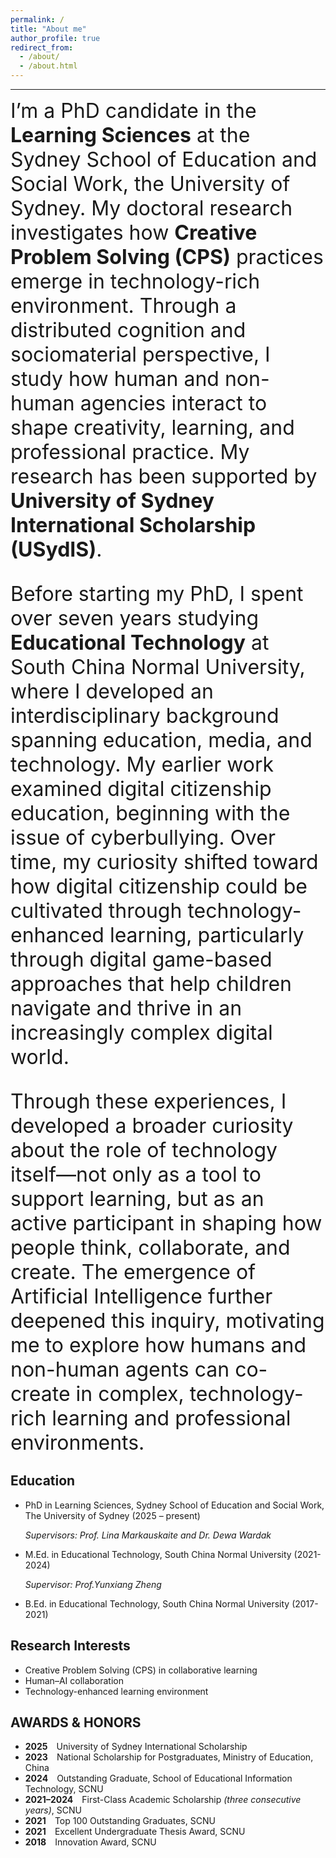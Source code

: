 ```yaml
---
permalink: /
title: "About me"
author_profile: true
redirect_from: 
  - /about/
  - /about.html
---
```

 
------
<font size=6> I’m a PhD candidate in the **Learning Sciences** at the Sydney School of Education and Social Work, the University of Sydney. My doctoral research investigates how **Creative Problem Solving (CPS)** practices emerge in technology-rich environment. Through a distributed cognition and sociomaterial perspective, I study how human and non-human agencies interact to shape creativity, learning, and professional practice. My research has been supported by **University of Sydney International Scholarship (USydIS)**.

Before starting my PhD, I spent over seven years studying **Educational Technology** at South China Normal University, where I developed an interdisciplinary background spanning education, media, and technology. My earlier work examined digital citizenship education, beginning with the issue of cyberbullying. Over time, my curiosity shifted toward how digital citizenship could be cultivated through technology-enhanced learning, particularly through digital game-based approaches that help children navigate and thrive in an increasingly complex digital world.

Through these experiences, I developed a broader curiosity about the role of technology itself—not only as a tool to support learning, but as an active participant in shaping how people think, collaborate, and create. The emergence of Artificial Intelligence further deepened this inquiry, motivating me to explore how humans and non-human agents can co-create in complex, technology-rich learning and professional environments.</font>

Education
------
- PhD in Learning Sciences, Sydney School of Education and Social Work, The University of Sydney (2025 – present)

  _Supervisors: Prof. Lina Markauskaite and Dr. Dewa Wardak_

- M.Ed. in Educational Technology, South China Normal University (2021-2024)

  _Supervisor: Prof.Yunxiang Zheng_
  
- B.Ed. in Educational Technology, South China Normal University (2017-2021)

Research Interests
------
- Creative Problem Solving (CPS) in collaborative learning
- Human–AI collaboration
- Technology-enhanced learning environment

AWARDS & HONORS
------
- **2025** University of Sydney International Scholarship
- **2023** National Scholarship for Postgraduates, Ministry of Education, China
- **2024** Outstanding Graduate, School of Educational Information Technology, SCNU
- **2021–2024** First-Class Academic Scholarship _(three consecutive years)_, SCNU
- **2021** Top 100 Outstanding Graduates, SCNU
- **2021** Excellent Undergraduate Thesis Award, SCNU
- **2018** Innovation Award, SCNU


